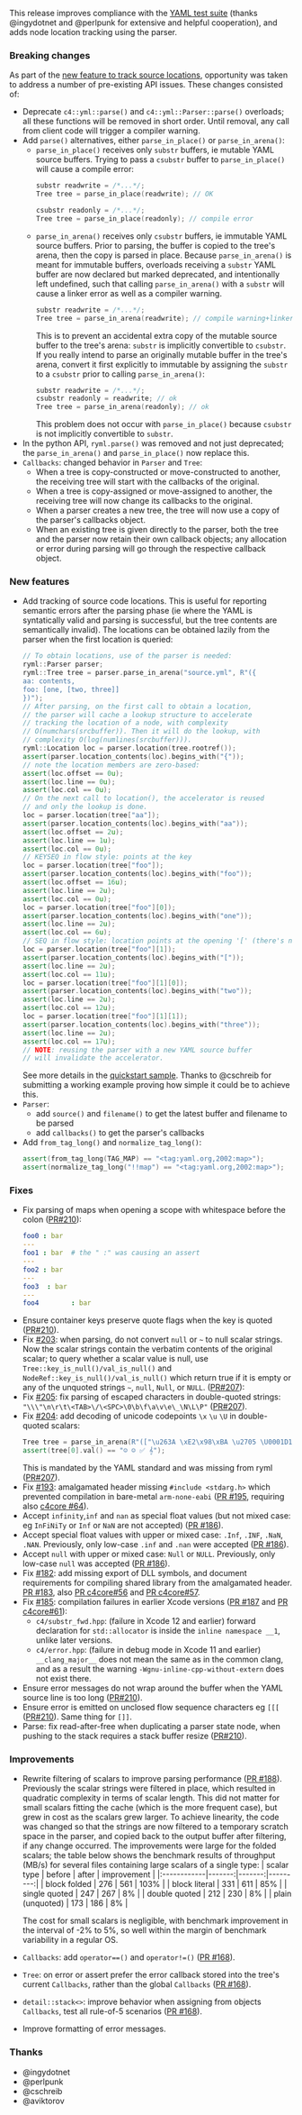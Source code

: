 This release improves compliance with the [YAML test suite](https://github.com/yaml/yaml-test-suite/) (thanks @ingydotnet and @perlpunk for extensive and helpful cooperation), and adds node location tracking using the parser.


### Breaking changes

As part of the [new feature to track source locations](https://github.com/biojppm/rapidyaml/pull/168), opportunity was taken to address a number of pre-existing API issues. These changes consisted of:

- Deprecate `c4::yml::parse()` and `c4::yml::Parser::parse()` overloads; all these functions will be removed in short order. Until removal, any call from client code will trigger a compiler warning.
- Add `parse()` alternatives, either `parse_in_place()` or `parse_in_arena()`:
  - `parse_in_place()` receives only `substr` buffers, ie mutable YAML source buffers. Trying to pass a `csubstr` buffer to `parse_in_place()` will cause a compile error:
    ```c++
    substr readwrite = /*...*/;
    Tree tree = parse_in_place(readwrite); // OK
    
    csubstr readonly = /*...*/;
    Tree tree = parse_in_place(readonly); // compile error
    ```
  - `parse_in_arena()` receives only `csubstr` buffers, ie immutable YAML source buffers. Prior to parsing, the buffer is copied to the tree's arena, then the copy is parsed in place. Because `parse_in_arena()` is meant for immutable buffers, overloads receiving a `substr` YAML buffer are now declared but marked deprecated, and intentionally left undefined, such that calling `parse_in_arena()` with a `substr` will cause a linker error as well as a compiler warning.
    ```c++
    substr readwrite = /*...*/;
    Tree tree = parse_in_arena(readwrite); // compile warning+linker error
    ```
    This is to prevent an accidental extra copy of the mutable source buffer to the tree's arena: `substr` is implicitly convertible to `csubstr`. If you really intend to parse an originally mutable buffer in the tree's arena, convert it first explicitly to immutable by assigning the `substr` to a `csubstr` prior to calling `parse_in_arena()`:
    ```c++
    substr readwrite = /*...*/;
    csubstr readonly = readwrite; // ok
    Tree tree = parse_in_arena(readonly); // ok
    ```
    This problem does not occur with `parse_in_place()` because `csubstr` is not implicitly convertible to `substr`. 
- In the python API, `ryml.parse()` was removed and not just deprecated; the `parse_in_arena()` and `parse_in_place()` now replace this.
- `Callbacks`: changed behavior in `Parser` and `Tree`:
  - When a tree is copy-constructed or move-constructed to another, the receiving tree will start with the callbacks of the original.
  - When a tree is copy-assigned or move-assigned to another, the receiving tree will now change its callbacks to the original.
  - When a parser creates a new tree, the tree will now use a copy of the parser's callbacks object.
  - When an existing tree is given directly to the parser, both the tree and the parser now retain their own callback objects; any allocation or error during parsing will go through the respective callback object.


### New features

- Add tracking of source code locations. This is useful for reporting semantic errors after the parsing phase (ie where the YAML is syntatically valid and parsing is successful, but the tree contents are semantically invalid). The locations can be obtained lazily from the parser when the first location is queried:
  ```c++
  // To obtain locations, use of the parser is needed:
  ryml::Parser parser;
  ryml::Tree tree = parser.parse_in_arena("source.yml", R"({
  aa: contents,
  foo: [one, [two, three]]
  })");
  // After parsing, on the first call to obtain a location,
  // the parser will cache a lookup structure to accelerate
  // tracking the location of a node, with complexity
  // O(numchars(srcbuffer)). Then it will do the lookup, with
  // complexity O(log(numlines(srcbuffer))).
  ryml::Location loc = parser.location(tree.rootref());
  assert(parser.location_contents(loc).begins_with("{"));
  // note the location members are zero-based:
  assert(loc.offset == 0u);
  assert(loc.line == 0u);
  assert(loc.col == 0u);
  // On the next call to location(), the accelerator is reused
  // and only the lookup is done.
  loc = parser.location(tree["aa"]);
  assert(parser.location_contents(loc).begins_with("aa"));
  assert(loc.offset == 2u);
  assert(loc.line == 1u);
  assert(loc.col == 0u);
  // KEYSEQ in flow style: points at the key
  loc = parser.location(tree["foo"]);
  assert(parser.location_contents(loc).begins_with("foo"));
  assert(loc.offset == 16u);
  assert(loc.line == 2u);
  assert(loc.col == 0u);
  loc = parser.location(tree["foo"][0]);
  assert(parser.location_contents(loc).begins_with("one"));
  assert(loc.line == 2u);
  assert(loc.col == 6u);
  // SEQ in flow style: location points at the opening '[' (there's no key)
  loc = parser.location(tree["foo"][1]);
  assert(parser.location_contents(loc).begins_with("["));
  assert(loc.line == 2u);
  assert(loc.col == 11u);
  loc = parser.location(tree["foo"][1][0]);
  assert(parser.location_contents(loc).begins_with("two"));
  assert(loc.line == 2u);
  assert(loc.col == 12u);
  loc = parser.location(tree["foo"][1][1]);
  assert(parser.location_contents(loc).begins_with("three"));
  assert(loc.line == 2u);
  assert(loc.col == 17u);
  // NOTE: reusing the parser with a new YAML source buffer
  // will invalidate the accelerator.
  ```
  See more details in the [quickstart sample](https://github.com/biojppm/rapidyaml/blob/bfb073265abf8c58bbeeeed7fb43270e9205c71c/samples/quickstart.cpp#L3759). Thanks to @cschreib for submitting a working example proving how simple it could be to achieve this.
- `Parser`:
  - add `source()` and `filename()` to get the latest buffer and filename to be parsed
  - add `callbacks()` to get the parser's callbacks
- Add `from_tag_long()` and `normalize_tag_long()`:
  ```c++
  assert(from_tag_long(TAG_MAP) == "<tag:yaml.org,2002:map>");
  assert(normalize_tag_long("!!map") == "<tag:yaml.org,2002:map>");
  ```


### Fixes

- Fix parsing of maps when opening a scope with whitespace before the colon ([PR#210](https://github.com/biojppm/rapidyaml/pulls/210)):
  ```yaml
  foo0 : bar
  ---
  foo1 : bar  # the " :" was causing an assert
  ---
  foo2 : bar
  ---
  foo3	: bar
  ---
  foo4   	  : bar
  ```
- Ensure container keys preserve quote flags when the key is quoted ([PR#210](https://github.com/biojppm/rapidyaml/pulls/210)).
- Fix [#203](https://github.com/biojppm/rapidyaml/issues/203): when parsing, do not convert `null` or `~` to null scalar strings. Now the scalar strings contain the verbatim contents of the original scalar; to query whether a scalar value is null, use `Tree::key_is_null()/val_is_null()` and `NodeRef::key_is_null()/val_is_null()` which return true if it is empty or any of the unquoted strings `~`, `null`, `Null`, or `NULL`. ([PR#207](https://github.com/biojppm/rapidyaml/pulls/207)):
- Fix [#205](https://github.com/biojppm/rapidyaml/issues/205): fix parsing of escaped characters in double-quoted strings: `"\\\"\n\r\t\<TAB>\/\<SPC>\0\b\f\a\v\e\_\N\L\P"` ([PR#207](https://github.com/biojppm/rapidyaml/pulls/207)).
- Fix [#204](https://github.com/biojppm/rapidyaml/issues/204): add decoding of unicode codepoints `\x` `\u` `\U` in double-quoted scalars:
  ```c++
  Tree tree = parse_in_arena(R"(["\u263A \xE2\x98\xBA \u2705 \U0001D11E"])");
  assert(tree[0].val() == "☺ ☺ ✅ 𝄞");
  ```
  This is mandated by the YAML standard and was missing from ryml ([PR#207](https://github.com/biojppm/rapidyaml/pulls/207)).
- Fix [#193](https://github.com/biojppm/rapidyaml/issues/193): amalgamated header missing `#include <stdarg.h>` which prevented compilation in bare-metal `arm-none-eabi` ([PR #195](https://github.com/biojppm/rapidyaml/pull/195), requiring also [c4core #64](https://github.com/biojppm/c4core/pull/64)).
- Accept `infinity`,`inf` and `nan` as special float values (but not mixed case: eg `InFiNiTy` or `Inf` or `NaN` are not accepted) ([PR #186](https://github.com/biojppm/rapidyaml/pull/186)).
- Accept special float values with upper or mixed case: `.Inf`, `.INF`, `.NaN`, `.NAN`. Previously, only low-case `.inf` and `.nan` were accepted ([PR #186](https://github.com/biojppm/rapidyaml/pull/186)).
- Accept `null` with upper or mixed case: `Null` or `NULL`. Previously, only low-case `null` was accepted ([PR #186](https://github.com/biojppm/rapidyaml/pull/186)).
- Fix [#182](https://github.com/biojppm/rapidyaml/issues/182): add missing export of DLL symbols, and document requirements for compiling shared library from the amalgamated header. [PR #183](https://github.com/biojppm/rapidyaml/pull/183), also [PR c4core#56](https://github.com/biojppm/c4core/pull/56) and [PR c4core#57](https://github.com/biojppm/c4core/pull/57).
- Fix [#185](https://github.com/biojppm/rapidyaml/issues/185): compilation failures in earlier Xcode versions ([PR #187](https://github.com/biojppm/rapidyaml/pull/187) and [PR c4core#61](https://github.com/biojppm/c4core/pull/61)):
  - `c4/substr_fwd.hpp`: (failure in Xcode 12 and earlier) forward declaration for `std::allocator` is inside the `inline namespace __1`, unlike later versions.
  - `c4/error.hpp`: (failure in debug mode in Xcode 11 and earlier) `__clang_major__` does not mean the same as in the common clang, and as a result the warning `-Wgnu-inline-cpp-without-extern` does not exist there.
- Ensure error messages do not wrap around the buffer when the YAML source line is too long ([PR#210](https://github.com/biojppm/rapidyaml/pulls/210)).
- Ensure error is emitted on unclosed flow sequence characters eg `[[[` ([PR#210](https://github.com/biojppm/rapidyaml/pulls/210)). Same thing for `[]]`.
- Parse: fix read-after-free when duplicating a parser state node, when pushing to the stack requires a stack buffer resize ([PR#210](https://github.com/biojppm/rapidyaml/pulls/210)).


### Improvements

- Rewrite filtering of scalars to improve parsing performance ([PR #188](https://github.com/biojppm/rapidyaml/pull/188)). Previously the scalar strings were filtered in place, which resulted in quadratic complexity in terms of scalar length. This did not matter for small scalars fitting the cache (which is the more frequent case), but grew in cost as the scalars grew larger. To achieve linearity, the code was changed so that the strings are now filtered to a temporary scratch space in the parser, and copied back to the output buffer after filtering, if any change occurred. The improvements were large for the folded scalars; the table below shows the benchmark results of throughput (MB/s) for several files containing large scalars of a single type:
  | scalar type	| before |	after |	improvement |
  |:------------|-------:|-------:|---------:|
  | block folded   | 276	| 561	| 103% |
  | block literal  | 331	| 611	| 85% |
  | single quoted  | 247	| 267	| 8% |
  | double quoted  | 212	| 230	| 8% |
  | plain (unquoted) | 173	| 186	| 8% |
  
  The cost for small scalars is negligible, with benchmark improvement in the interval of -2% to 5%, so well within the margin of benchmark variability in a regular OS.
- `Callbacks`: add `operator==()` and `operator!=()` ([PR #168](https://github.com/biojppm/rapidyaml/pull/168)).
- `Tree`: on error or assert prefer the error callback stored into the tree's current `Callbacks`, rather than the global `Callbacks` ([PR #168](https://github.com/biojppm/rapidyaml/pull/168)).
- `detail::stack<>`: improve behavior when assigning from objects `Callbacks`, test all rule-of-5 scenarios ([PR #168](https://github.com/biojppm/rapidyaml/pull/168)).
- Improve formatting of error messages.


### Thanks

- @ingydotnet
- @perlpunk
- @cschreib
- @aviktorov
